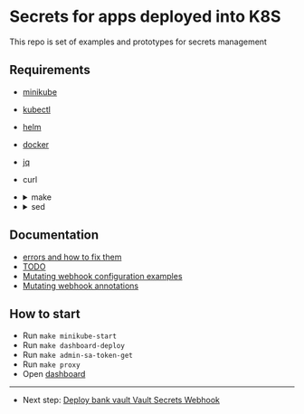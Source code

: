 # Secrets for apps deployed into K8S

This repo is set of examples and prototypes for secrets management

## Requirements

- [minikube](https://minikube.sigs.k8s.io/docs/start/)
- [kubectl](https://kubernetes.io/docs/tasks/tools/install-kubectl/)
- [helm](https://helm.sh/docs/intro/install/)
- [docker](https://docs.docker.com/get-docker/)
- [jq](https://stedolan.github.io/jq/download/)
- curl
- <details>
  <summary>make</summary>

  - linux:
    - Depends on distro
  - mac os:
    - `brew install make`
  - windows:
    <!-- TODO: check instruction :arrow_down: -->
    - [instruction](http://gnuwin32.sourceforge.net/packages/make.htm)
  </details>
- <details>
  <summary>sed</summary>
  
  - linux:
    - You are OK
  - mac os:
    - [instruction](https://medium.com/@bramblexu/install-gnu-sed-on-mac-os-and-set-it-as-default-7c17ef1b8f64)
  - windows:
    <!-- TODO: check instruction :arrow_down: -->
    - [instruction](http://gnuwin32.sourceforge.net/packages/sed.htm)
  </details>

## Documentation

- [errors and how to fix them](docs/errors.md)
- [TODO](TODO.md)
- [Mutating webhook configuration examples](https://banzaicloud.com/docs/bank-vaults/mutating-webhook/configuration/)
- [Mutating webhook annotations](https://banzaicloud.com/docs/bank-vaults/mutating-webhook/annotations/)

## How to start

- Run `make minikube-start`
- Run `make dashboard-deploy`
- Run `make admin-sa-token-get`
- Run `make proxy`
- Open [dashboard](http://localhost:8001/api/v1/namespaces/kubernetes-dashboard/services/https:kubernetes-dashboard:/proxy/#/login)
---
- Next step: [Deploy bank vault Vault Secrets Webhook](namespaces/bank-vaults/)